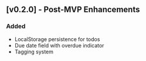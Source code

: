 ## [v0.2.0] - Post-MVP Enhancements

### Added

- LocalStorage persistence for todos
- Due date field with overdue indicator
- Tagging system
